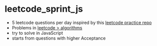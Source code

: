 # leetcode_sprint_js

- 5 leetcode questions per day inspired by this [leetcode practice repo](https://github.com/algorhythms/LeetCode)
- Problems in [leetcode > algorithms](https://leetcode.com/problemset/algorithms/)
- try to solve in JavaScript
- starts from questions with higher Acceptance
